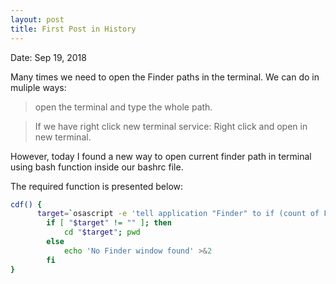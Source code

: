```yaml
---
layout: post
title: First Post in History
---
```


Date: Sep 19, 2018

Many times we need to open the Finder paths in the terminal. We can do in muliple ways: 

> open the terminal and type the whole path.


> If we have right click new terminal service: Right click and open in new terminal.

However, today I found a new way to open current finder path in terminal using bash function inside our
bashrc file.

The required function is presented below:
```bash
cdf() {
      target=`osascript -e 'tell application "Finder" to if (count of Finder windows) > 0 then get POSIX path of (target of front Finder window as text)'`
        if [ "$target" != "" ]; then
            cd "$target"; pwd
        else
            echo 'No Finder window found' >&2
        fi
}
```

